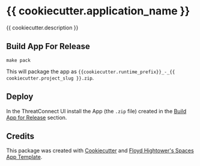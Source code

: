 # {{ cookiecutter.application_name }}

{{ cookiecutter.description }}

## Build App For Release

```
make pack
```

This will package the app as `{{cookiecutter.runtime_prefix}}_-_{{ cookiecutter.project_slug }}.zip`.

## Deploy

In the ThreatConnect UI install the App (the `.zip` file) created in the [Build App for Release](#build-app-for-release) section.

## Credits

This package was created with [Cookiecutter](https://github.com/audreyr/cookiecutter) and [Floyd Hightower's Spaces App Template](https://github.com/fhightower-templates/threatconnect-js-spaces-template).
